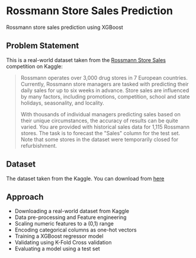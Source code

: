 # Rossmann Store Sales Prediction
Rossmann store sales prediction using XGBoost

## Problem Statement

This is a real-world dataset taken from the [Rossmann Store Sales](https://www.kaggle.com/c/rossmann-store-sales) competition on Kaggle:

> Rossmann operates over 3,000 drug stores in 7 European countries. Currently, Rossmann store managers are tasked with predicting their daily sales for up to six weeks in advance. Store sales are influenced by many factors, including promotions, competition, school and state holidays, seasonality, and locality. 
>
>
> With thousands of individual managers predicting sales based on their unique circumstances, the accuracy of results can be quite varied. You are provided with historical sales data for 1,115 Rossmann stores. The task is to forecast the "Sales" column for the test set. Note that some stores in the dataset were temporarily closed for refurbishment.

## Dataset 
The dataset taken from the Kaggle. You can download from [here](https://www.kaggle.com/c/rossmann-store-sales/data)

## Approach
- Downloading a real-world dataset from Kaggle
- Data pre-processing and Feature engineering
- Scaling numeric features to a (0,1) range
- Encoding categorical columns as one-hot vectors
- Training a XGBoost regressor model 
- Validating using K-Fold Cross validation
- Evaluating a model using a test set

